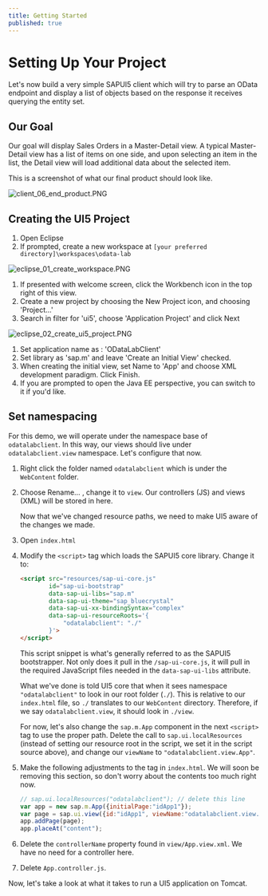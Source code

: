 ```yaml
---
title: Getting Started
published: true
---
```


# Setting Up Your Project

Let's now build a very simple SAPUI5 client which will try to parse an OData endpoint and display a list of objects based on the response it receives querying the entity set.

## Our Goal

Our goal will display Sales Orders in a Master-Detail view. A typical Master-Detail view has a list of items on one side, and upon selecting an item in the list, the Detail view will load additional data about the selected item.

This is a screenshot of what our final product should look like.

![client_06_end_product.PNG]({{site.baseurl}}/img/client_06_end_product.PNG)

## Creating the UI5 Project

1. Open Eclipse
1. If prompted, create a new workspace at `[your preferred directory]\workspaces\odata-lab`

![eclipse_01_create_workspace.PNG]({{site.baseurl}}/img/eclipse_01_create_workspace.PNG)

1. If presented with welcome screen, click the Workbench icon in the top right of this view.
1. Create a new project by choosing the New Project icon, and choosing 'Project…'
1. Search in filter for 'ui5', choose 'Application Project' and click Next

![eclipse_02_create_ui5_project.PNG]({{site.baseurl}}/img/eclipse_02_create_ui5_project.PNG)

1. Set application name as : 'ODataLabClient'
1. Set library as 'sap.m' and leave 'Create an Initial View' checked.
1. When creating the initial view, set Name to 'App' and choose XML development paradigm. Click Finish.
1. If you are prompted to open the Java EE perspective, you can switch to it if you'd like.

## Set namespacing

For this demo, we will operate under the namespace base of `odatalabclient`. In this way, our views should live under `odatalabclient.view` namespace. Let's configure that now.

1. Right click the folder named `odatalabclient` which is under the `WebContent` folder.
1. Choose Rename&hellip; , change it to `view`. Our controllers (JS) and views (XML) will be stored in here.

    Now that we've changed resource paths, we need to make UI5 aware of the changes we made.

1. Open `index.html`
1. Modify the `<script>` tag which loads the SAPUI5 core library. Change it to:

    ```html
    <script src="resources/sap-ui-core.js"
            id="sap-ui-bootstrap"
            data-sap-ui-libs="sap.m"
            data-sap-ui-theme="sap_bluecrystal"
            data-sap-ui-xx-bindingSyntax="complex"
            data-sap-ui-resourceRoots='{
                "odatalabclient": "./"
            }'>
    </script>
    ```

    This script snippet is what's generally referred to as the SAPUI5 bootstrapper. Not only does it pull in the `/sap-ui-core.js`, it will pull in the required JavaScript files needed in the `data-sap-ui-libs` attribute.

    What we've done is told UI5 core that when it sees namespace `"odatalabclient"` to look in our root folder (`./`). This is relative to our `index.html` file, so `./` translates to our `WebContent` directory. Therefore, if we say `odatalabclient.view`, it should look in `./view`.

    For now, let's also change the `sap.m.App` component in the next `<script>` tag to use the proper path. Delete the call to `sap.ui.localResources` (instead of setting our resource root in the script, we set it in the script source above), and change our `viewName` to `"odatalabclient.view.App"`.

1. Make the following adjustments to the tag in `index.html`. We will soon be removing this section, so don't worry about the contents too much right now.

    ```js
    // sap.ui.localResources("odatalabclient"); // delete this line
    var app = new sap.m.App({initialPage:"idApp1"});
    var page = sap.ui.view({id:"idApp1", viewName:"odatalabclient.view.App", type:sap.ui.core.mvc.ViewType.XML});
    app.addPage(page);
    app.placeAt("content");
    ```

1. Delete the `controllerName` property found in `view/App.view.xml`. We have no need for a controller here.
1. Delete `App.controller.js`.

Now, let's take a look at what it takes to run a UI5 application on Tomcat.
